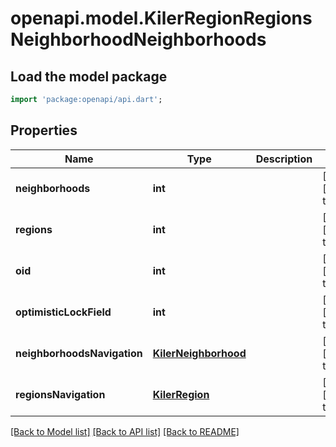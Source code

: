 # openapi.model.KilerRegionRegionsNeighborhoodNeighborhoods

## Load the model package
```dart
import 'package:openapi/api.dart';
```

## Properties
Name | Type | Description | Notes
------------ | ------------- | ------------- | -------------
**neighborhoods** | **int** |  | [optional] [default to null]
**regions** | **int** |  | [optional] [default to null]
**oid** | **int** |  | [optional] [default to null]
**optimisticLockField** | **int** |  | [optional] [default to null]
**neighborhoodsNavigation** | [**KilerNeighborhood**](KilerNeighborhood.md) |  | [optional] [default to null]
**regionsNavigation** | [**KilerRegion**](KilerRegion.md) |  | [optional] [default to null]

[[Back to Model list]](../README.md#documentation-for-models) [[Back to API list]](../README.md#documentation-for-api-endpoints) [[Back to README]](../README.md)


